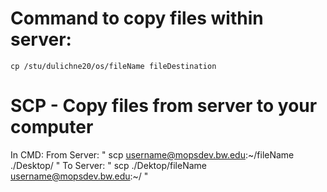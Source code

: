 # Command to copy files within server: 
            
    cp /stu/dulichne20/os/fileName fileDestination


# SCP - Copy files from server to your computer

In CMD: 
   From Server: " scp username@mopsdev.bw.edu:~/fileName ./Desktop/ "
   To Server: " scp ./Dektop/fileName username@mopsdev.bw.edu:~/     "  

